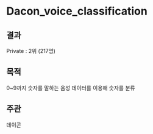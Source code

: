 # Dacon_voice_classification

## 결과
Private : 2위 (217명)

## 목적
0~9까지 숫자를 말하는 음성 데이터를 이용해 숫자를 분류

## 주관
데이콘
